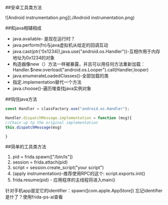 ##安卓工具类方法

![Android instrumentation.png](./Android instrumentation.png)

##和java相辅相成

* java.available- 是现在运行时？
* java.perform(fn)与java虚拟机从给定的回调互动
* java.cast(ptr('0x1234)),java.use("android.os.Handler"))-互相作用于内存地址为0x1234的对象
* 构造器像new（）方法一样被暴露，并且可以用任何方法重新加载：Handler.$new.overload("android.os.Looper").call(Handler,looper)
* java.enumerateLoadedClasses()-全部加载的类
* 指定.implementation替代一个方法
* java.choose()-遍历堆查找java实例对象

##钩住java方法
```javascript
const Handler = classFactory.use("android.os.Handler");

Handler.dispatchMessage.implementation = function (msg){
//Chain up tp the original implementation
this.dispatchMessage(msg)

}
```
##简单的工具类方法
1. pid = frida.spawn(["/bin/ls"])
2. session = frida.attach(pid)
3. script = session.create_script("your script")
4. (apply instrumentation)–推荐使用RPC的这个: script.exports.init()	
5. frida.resume(pid) - 应用程序的主线程将进入main()

针对手机app是定它的identifier：spawn([com.apple.AppStore]) 忘记identifier是什了？使用frida-ps-ai查看
